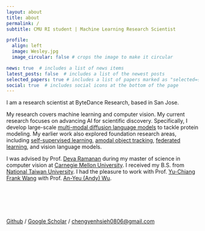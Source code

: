 ```yaml
---
layout: about
title: about
permalink: /
subtitle: CMU RI student | Machine Learning Research Scientist

profile:
  align: left
  image: Wesley.jpg
  image_circular: false # crops the image to make it circular

news: true  # includes a list of news items
latest_posts: false  # includes a list of the newest posts
selected_papers: true # includes a list of papers marked as "selected={true}"
social: true  # includes social icons at the bottom of the page
---
```


I am a research scientist at ByteDance Research, based in San Jose. 

My research covers machine learning and computer vision. My current research focuses on advancing AI for scientific discovery. Specifically, I develop large-scale [multi-modal diffusion language models](https://bytedance.github.io/dplm/) to tackle protein modeling. My earlier work also explored foundation research areas, including [self-supervised learning](https://openaccess.thecvf.com/content/WACV2023/papers/Hsieh_Self-Supervised_Pyramid_Representation_Learning_for_Multi-Label_Visual_Analysis_and_Beyond_WACV_2023_paper.pdf), [amodal object tracking](https://tao-amodal.github.io), [federated learning](http://access.ee.ntu.edu.tw/Publications/Conference/(2021)%20FL-HDC_Hyperdimensional_Computing_Design_for_the_Application_of_Federated_Learning.pdf), and vision language models. 


I was advised by Prof. [Deva Ramanan](https://www.cs.cmu.edu/~deva/) during my master of science in computer vision at [Carnegie Mellon University](https://www.cmu.edu/). I received my B.S. from [National Taiwan University](https://www.ntu.edu.tw/english/). I had the pleasure to work with Prof. [Yu-Chiang Frank Wang](http://vllab.ee.ntu.edu.tw/members.html) with Prof. [An-Yeu (Andy) Wu](http://access.ee.ntu.edu.tw/).

<br>
<br>
<br>
<br>

[Github](https://github.com/WesleyHsieh0806) / [Google Scholar](https://scholar.google.com/citations?user=xUFnq1oAAAAJ&hl=en) / [chengyenhsieh0806@gmail.com](mailto:chengyenhsieh0806@gmail.com)